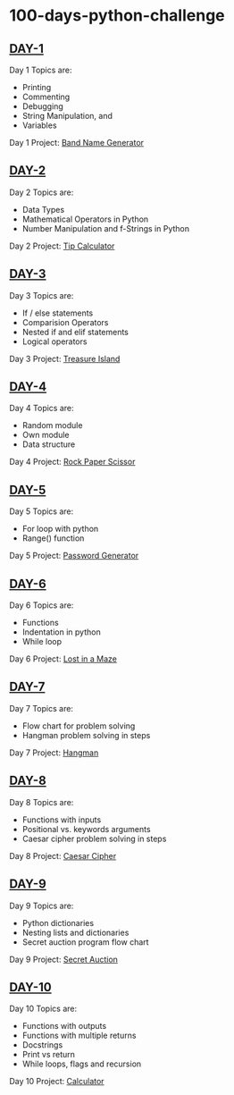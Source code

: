 # 100-days-python-challenge

## [DAY-1](./day-1/)

Day 1 Topics are:

- Printing
- Commenting
- Debugging
- String Manipulation, and
- Variables

Day 1 Project: [Band Name Generator](./day-1/project/)

## [DAY-2](./day-2/)

Day 2 Topics are:

- Data Types
- Mathematical Operators in Python
- Number Manipulation and f-Strings in Python

Day 2 Project: [Tip Calculator](./day-2/project/)

## [DAY-3](./day-3/)

Day 3 Topics are:

- If / else statements
- Comparision Operators
- Nested if and elif statements
- Logical operators

Day 3 Project: [Treasure Island](./day-3/project/)

## [DAY-4](./day-4/)

Day 4 Topics are:

- Random module
- Own module
- Data structure

Day 4 Project: [Rock Paper Scissor](./day-4/project/)

## [DAY-5](./day-5/)

Day 5 Topics are:

- For loop with python
- Range() function

Day 5 Project: [Password Generator](./day-5/project/)

## [DAY-6](./day-6/)

Day 6 Topics are:

- Functions
- Indentation in python
- While loop

Day 6 Project: [Lost in a Maze](./day-6/project/)

## [DAY-7](./day-7/)

Day 7 Topics are:

- Flow chart for problem solving
- Hangman problem solving in steps

Day 7 Project: [Hangman](./day-7/project/)

## [DAY-8](./day-8/)

Day 8 Topics are:

- Functions with inputs
- Positional vs. keywords arguments
- Caesar cipher problem solving in steps

Day 8 Project: [Caesar Cipher](./day-8/project/)

## [DAY-9](./day-9/)

Day 9 Topics are:

- Python dictionaries
- Nesting lists and dictionaries
- Secret auction program flow chart

Day 9 Project: [Secret Auction](./day-9/project/)

## [DAY-10](./day-10/)

Day 10 Topics are:

- Functions with outputs
- Functions with multiple returns
- Docstrings
- Print vs return
- While loops, flags and recursion

Day 10 Project: [Calculator](./day-10/project/)